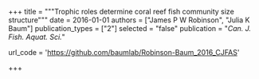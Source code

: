+++
title = """Trophic roles determine coral reef fish community size structure"""
date = 2016-01-01
authors = ["James P W Robinson", "Julia K Baum"]
publication_types = ["2"]
selected = "false"
publication = "*Can. J. Fish. Aquat. Sci.*"

url_code = 'https://github.com/baumlab/Robinson-Baum_2016_CJFAS'

+++

